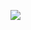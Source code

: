 <!--
id: 6465496010
link: http://jreed91.tumblr.com/post/6465496010/taken-with-instagram
slug: taken-with-instagram
date: Sun Jun 12 2011 16:22:19 GMT-0500 (CDT)
publish: 2011-06-012
tags: 
title: Taken with instagram
-->


![](http://25.media.tumblr.com/tumblr_lmp4p7F5Er1qi8pkco1_1280.jpg)

